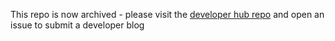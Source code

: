 This repo is now archived - please visit the [developer hub repo](https://github.com/dbt-labs/docs.getdbt.com) and open an issue to submit a developer blog
